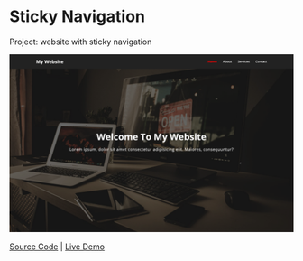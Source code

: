 # Sticky Navigation

Project: website with sticky navigation

![cover](cover.png)

[Source Code](./README.md) | [Live Demo](https://josephgattuso.github.io/js-projects/sticky-navigation/index)
